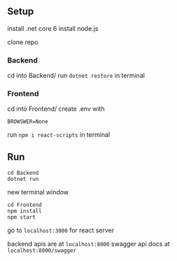 ## Setup

install .net core 6
install node.js

clone repo

### Backend
cd into Backend/
run `dotnet restore` in terminal

### Frontend

cd into Frontend/
create .env with
```
BROWSWER=None
```
run `npm i react-scripts` in terminal

## Run
```
cd Backend
dotnet run
```
new terminal window

```
cd Frontend
npm install
npm start
```
go to `localhost:3000` for react server

backend apis are at `localhost:8000`
swagger api docs at `localhost:8000/swagger`
